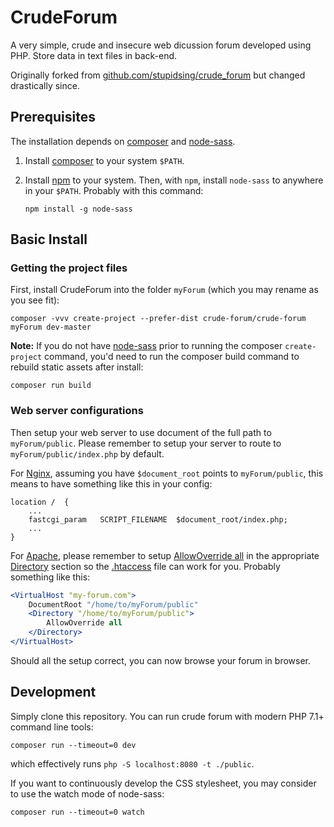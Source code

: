 # CrudeForum

A very simple, crude and insecure web dicussion forum developed using PHP. Store data in text files in back-end.

Originally forked from [github.com/stupidsing/crude_forum](https://github.com/stupidsing/crude_forum) but changed drastically since.

## Prerequisites

The installation depends on [composer] and [node-sass].

1. Install [composer] to your system `$PATH`.

1. Install [npm] to your system. Then, with `npm`, install `node-sass` to anywhere in your `$PATH`. Probably with this command:

   ```shell
   npm install -g node-sass
   ```
[composer]: https://getcomposer.org/download/
[node-sass]: https://www.npmjs.com/package/node-sass
[npm]: https://www.npmjs.com/package/npm

## Basic Install

### Getting the project files

First, install CrudeForum into the folder `myForum` (which you may rename as you see fit):

```shell
composer -vvv create-project --prefer-dist crude-forum/crude-forum myForum dev-master
```

**Note:** If you do not have [node-sass] prior to running the composer `create-project` command,
you'd need to run the composer build command to rebuild static assets after install:

```shell
composer run build
```

### Web server configurations

Then setup your web server to use document of the full path to `myForum/public`. Please remember
to setup your server to route to `myForum/public/index.php` by default.

For [Nginx][nginx], assuming you have `$document_root` points to `myForum/public`, this means
to have something like this in your config:

```nginx
location /  {
    ...
    fastcgi_param   SCRIPT_FILENAME  $document_root/index.php;
    ...
}
```

For [Apache][apache], please remember to setup [AllowOverride all][AllowOverride] in the appropriate
[Directory] section so the [.htaccess](public/.htaccess) file can work for you. Probably something
like this:

```apache
<VirtualHost "my-forum.com">
    DocumentRoot "/home/to/myForum/public"
    <Directory "/home/to/myForum/public">
        AllowOverride all
    </Directory>
</VirtualHost>
```

[nginx]: https://nginx.org/en/
[apache]: https://httpd.apache.org/
[Directory]: https://httpd.apache.org/docs/2.4/mod/core.html#directory
[AllowOverride]: https://httpd.apache.org/docs/2.4/mod/core.html#allowoverride

Should all the setup correct, you can now browse your forum in browser.

## Development

Simply clone this repository. You can run crude forum with modern PHP 7.1+ command line tools:

```shell
composer run --timeout=0 dev
```

which effectively runs `php -S localhost:8080 -t ./public`.

If you want to continuously develop the CSS stylesheet, you may consider to use the watch mode of node-sass:

```shell
composer run --timeout=0 watch
```
